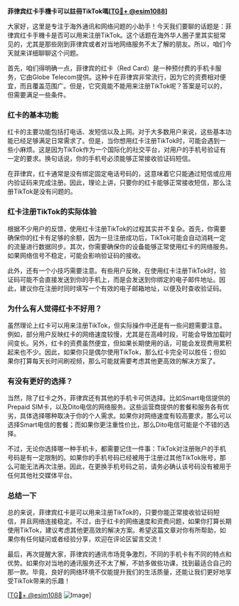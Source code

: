 **菲律宾红卡手機卡可以註冊TikTok嗎[[TG💪+ @esim1088](https://t.me/s/esim1088)]**

大家好，这里是专注于海外通讯和网络问题的小助手！今天我们要聊的话题是：菲律宾红卡手機卡是否可以用来注册TikTok。这个话题在海外华人圈子里其实挺常见的，尤其是那些刚到菲律宾或者对当地网络服务不太了解的朋友。所以，咱们今天就来详细聊聊这个问题。

首先，咱们得明确一点，菲律宾的红卡（Red Card）是一种预付费的手机卡服务，它由Globe Telecom提供。这种卡在菲律宾非常流行，因为它的资费相对便宜，而且覆盖范围广。但是，它究竟能不能用来注册TikTok呢？答案是可以的，但需要满足一些条件。

### **红卡的基本功能**

红卡的主要功能包括打电话、发短信以及上网。对于大多数用户来说，这些基本功能已经足够满足日常需求了。但是，当你想用红卡注册TikTok时，可能会遇到一些小麻烦。这是因为TikTok作为一个国际化的社交平台，对用户的手机号验证有一定的要求。换句话说，你的手机号必须能够正常接收验证码短信。

在菲律宾，红卡通常是没有绑定固定电话号码的，这意味着它只能通过短信或应用内验证码来完成注册。因此，理论上讲，只要你的红卡能够正常接收短信，那么注册TikTok是没有问题的。

### **红卡注册TikTok的实际体验**

根据不少用户的反馈，使用红卡注册TikTok的过程其实并不复杂。首先，你需要确保你的红卡有足够的余额，因为一旦注册成功后，TikTok可能会自动消耗一定的流量进行数据同步。其次，你需要确保你的设备能够正常使用红卡的网络服务。如果网络信号不稳定，可能会影响验证码的接收。

此外，还有一个小技巧需要注意。有些用户反映，在使用红卡注册TikTok时，验证码可能不会直接发送到你的手机上，而是会发送到你绑定的电子邮件地址。因此，建议你在注册时同时填写一个有效的电子邮箱地址，以便及时查收验证码。

### **为什么有人觉得红卡不好用？**

虽然理论上红卡可以用来注册TikTok，但实际操作中还是有一些问题需要注意。例如，部分用户反映红卡的网络速度较慢，尤其是在高峰时段，可能会导致加载时间变长。另外，红卡的资费虽然便宜，但如果长期使用的话，可能会发现费用累积起来也不少。因此，如果你只是偶尔使用TikTok，那么红卡完全可以胜任；但如果你打算每天长时间刷视频，那么可能就需要考虑其他更高效的解决方案了。

### **有没有更好的选择？**

当然，除了红卡之外，菲律宾还有其他的手机卡可供选择。比如Smart电信提供的Prepaid SIM卡，以及Dito电信的网络服务。这些运营商提供的套餐和服务各有优劣，具体选择哪种取决于你的个人需求。如果你对网络速度有较高要求，那么可以选择Smart电信的套餐；而如果你更注重性价比，那么Dito电信可能是个不错的选择。

不过，无论你选择哪一种手机卡，都需要记住一件事：TikTok对注册账户的手机号码是有一定限制的。如果你的手机号码已经被用于注册过其他TikTok账号，那么可能无法再次注册。因此，在更换手机号码之前，请务必确认该号码没有被用于任何其他社交媒体平台。

### **总结一下**

总的来说，菲律宾红卡是可以用来注册TikTok的，只要你能正常接收验证码短信，并且网络连接稳定。不过，由于红卡的网络速度和资费问题，如果你打算长期使用TikTok，建议考虑其他更高效的解决方案。希望这篇文章对你有所帮助，如果你有任何疑问或者经验分享，欢迎在评论区留言交流！

最后，再次提醒大家，菲律宾的通讯市场竞争激烈，不同的手机卡有不同的特点和优势。如果你对当地的通讯服务还不太了解，不妨多做些功课，找到最适合自己的那一款。毕竟，良好的网络环境不仅能提升我们的生活质量，还能让我们更好地享受TikTok带来的乐趣！

[[TG💪+ @esim1088](https://t.me/s/esim1088) ![Image](https://i.postimg.cc/4NQfJmqS/Snipaste-2025-05-13-00-14-12.png)]